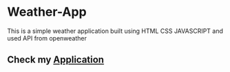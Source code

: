# Weather-App

This is a simple weather application built using HTML CSS JAVASCRIPT 
and used API from openweather

## Check my [Application](https://sainath-666.github.io/Weather-App/)
